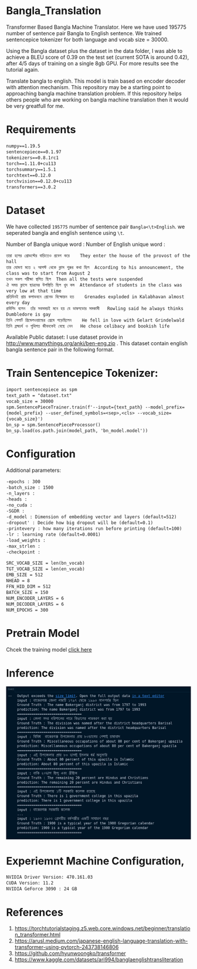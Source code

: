 # Bangla_Translation
Transformer Based Bangla Machine Translator. Here we have used 195775 number of sentence pair Bangla to English sentence. We trained sentencepice tokenizer for both language and vocab size = 30000. 

Using the Bangla dataset plus the dataset in the data folder, I was able to achieve a BLEU score of 0.39 on the test set (current SOTA is around 0.42), after 4/5 days of training on a single 8gb GPU. For more results see the tutorial again.

Translate bangla to english. This model is train based on encoder decoder with attention mechanism. This repository may be a starting point to approaching bangla machine translation problem. If this repository helps others people who are working on bangla machine translation then it would be very greatfull for me.

# Requirements
```
numpy==1.19.5
sentencepiece==0.1.97
tokenizers==0.8.1rc1
torch==1.11.0+cu113
torchsummary==1.5.1
torchtext==0.12.0
torchvision==0.12.0+cu113
transformers==3.0.2
```

# Dataset
We have collected ```195775``` number of sentence  pair ```Bangla<\t>English```. we seperated bangla and english sentence using ```\t```.

Number of Bangla unique word :
Number of English unique word : 

```
তারা হলের প্রোভস্টের বাড়িতেও প্রবেশ করে	They enter the house of the provost of the hall 
তার ঘোষণা মতে ২ আগস্ট থেকে ক্লাস শুরুর কথা ছিল	According to his announcement, the class was to start from August 2 
তখন সকল পরীক্ষা স্থগিত ছিল	Then all the tests were suspended 
ঐ সময় ক্লাসে ছাত্রদের উপস্থিতি ছিল খুব কম	Attendance of students in the class was very low at that time 
প্রতিদিনই প্রায় কলাভবনে গ্রেনেড বিস্ফোরন হত	Grenades exploded in Kalabhavan almost every day 
রাউলিং বলেন  তাঁর সবসময়ই মনে হয় যে ডাম্বলডোর সমকামী	Rowling said he always thinks Dumbledore is gay 
তিনি গেলার্ট গ্রিন্ডেলওয়াল্ডের প্রেমে পড়েছিলেন	He fell in love with Gelart Grindelwald 
তিনি ব্রহ্মচর্য ও পুথিগত জীবনকেই বেছে নেন	He chose celibacy and bookish life 
```

Available Public dataset:
I use dataset provide in http://www.manythings.org/anki/ben-eng.zip . This dataset contain english bangla sentence pair in the following format.


# Train Sentencepice Tokenizer:

```
import sentencepiece as spm
text_path = "dataset.txt"
vocab_size = 30000
spm.SentencePieceTrainer.train(f'--input={text_path} --model_prefix={model_prefix} --user_defined_symbols=<sep>,<cls> --vocab_size={vocab_size}')
bn_sp = spm.SentencePieceProcessor()
bn_sp.load(os.path.join(model_path, 'bn_model.model'))

```

# Configuration

Additional parameters:
```
-epochs : 300
-batch_size : 1500
-n_layers : 
-heads : 
-no_cuda : 
-SGDR : 
-d_model : Dimension of embedding vector and layers (default=512)
-dropout' : Decide how big dropout will be (default=0.1)
-printevery : how many iterations run before printing (default=100)
-lr : learning rate (default=0.0001)
-load_weights : 
-max_strlen : 
-checkpoint :
```
```
SRC_VOCAB_SIZE = len(bn_vocab)
TGT_VOCAB_SIZE = len(en_vocab)
EMB_SIZE = 512
NHEAD = 8
FFN_HID_DIM = 512
BATCH_SIZE = 150
NUM_ENCODER_LAYERS = 6
NUM_DECODER_LAYERS = 6
NUM_EPOCHS = 300
```

# Pretrain Model
Chcek the training model [click here]()

# Inference

![image](assert/translation.png)



# Experiemnt Machine Configuration,
```
NVIDIA Driver Version: 470.161.03
CUDA Version: 11.2
NVIDIA GeForce 3090 : 24 GB
```
# References
1. https://torchtutorialstaging.z5.web.core.windows.net/beginner/translation_transformer.html
2. https://arusl.medium.com/japanese-english-language-translation-with-transformer-using-pytorch-243738146806
3. https://github.com/hyunwoongko/transformer
4. https://www.kaggle.com/datasets/ari994/banglaenglishtransliteration


